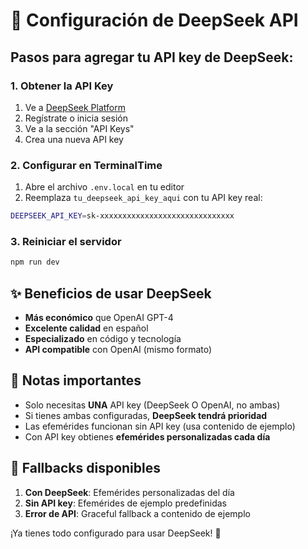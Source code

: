 # 🔑 Configuración de DeepSeek API

## Pasos para agregar tu API key de DeepSeek:

### 1. Obtener la API Key
1. Ve a [DeepSeek Platform](https://platform.deepseek.com/)
2. Regístrate o inicia sesión
3. Ve a la sección "API Keys"
4. Crea una nueva API key

### 2. Configurar en TerminalTime
1. Abre el archivo `.env.local` en tu editor
2. Reemplaza `tu_deepseek_api_key_aqui` con tu API key real:

```bash
DEEPSEEK_API_KEY=sk-xxxxxxxxxxxxxxxxxxxxxxxxxxxxxx
```

### 3. Reiniciar el servidor
```bash
npm run dev
```

## ✨ Beneficios de usar DeepSeek

- **Más económico** que OpenAI GPT-4
- **Excelente calidad** en español
- **Especializado** en código y tecnología
- **API compatible** con OpenAI (mismo formato)

## 📝 Notas importantes

- Solo necesitas **UNA** API key (DeepSeek O OpenAI, no ambas)
- Si tienes ambas configuradas, **DeepSeek tendrá prioridad**
- Las efemérides funcionan sin API key (usa contenido de ejemplo)
- Con API key obtienes **efemérides personalizadas cada día**

## 🔄 Fallbacks disponibles

1. **Con DeepSeek**: Efemérides personalizadas del día
2. **Sin API key**: Efemérides de ejemplo predefinidas
3. **Error de API**: Graceful fallback a contenido de ejemplo

¡Ya tienes todo configurado para usar DeepSeek! 🚀
